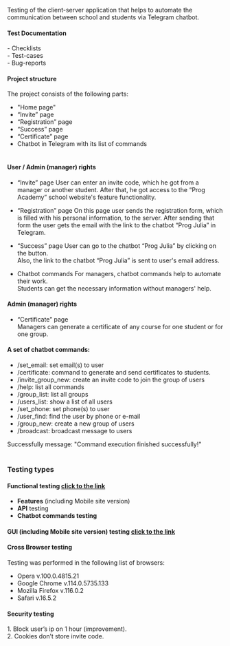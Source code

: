 Testing of the client-server application that helps to automate the communication between school and students via Telegram chatbot.

<h4>Test Documentation</h4>
- Checklists<br>
- Test-cases<br>
- Bug-reports<br>

<h4>Project structure</h4>
The project consists of the following parts:<br>

- "Home page"<br>
- “Invite” page<br>
- “Registration” page<br>
- “Success” page<br>
- “Certificate” page<br>
- Сhatbot in Telegram with its list of commands<br><br>

<h4>User / Admin (manager) rights</h4>

- “Invite” page
User can enter an invite code, which he got from a manager or another student. After that, he got access to the “Prog Academy” school website's feature functionality.

- “Registration” page
On this page user sends the registration form, which is filled with his personal information, to the server. After sending that form the user gets the email with the link to the chatbot “Prog Julia” in Telegram. <br>

- “Success” page
User can go to the chatbot “Prog Julia” by clicking on the button. <br>
Also, the link to the chatbot “Prog Julia” is sent to user's email address. <br>

- Chatbot commands
For managers, chatbot commands help to automate their work. <br>
Students can get the necessary information without managers' help.

<h4>Admin (manager) rights</h4>

- “Certificate” page<br>
Managers can generate a certificate of any course for one student or for one group.  <br>

<h4>A set of chatbot commands:</h4>

- /set_email: set email(s) to user<br>
- /certificate: command to generate and send certificates to students.<br>
- /invite_group_new: create an invite code to join the group of users<br>
- /help: list all commands<br>
- /group_list: list all groups<br>
- /users_list: show a list of all users<br>
- /set_phone: set phone(s) to user<br>
- /user_find: find the user by phone or e-mail<br>
- /group_new: create a new group of users<br>
- /broadcast: broadcast message to users<br>

Successfully message: "Command execution finished successfully!"<br><br>

<h3>Testing types</h3>
<h4><strong>Functional</strong> testing <a href="https://github.com/NikUrs/NikolayUrsalov/blob/main/INTERNSHIP%20-%20Prog%20Academy/Functional/Readme.md">click to the link</a></h4> 

- <strong>Features</strong> (including Mobile site version)<br>
- <strong>API</strong> testing<br>
- <strong>Chatbot commands testing</strong><br>
<h4><strong>GUI</strong> (including Mobile site version) testing <a href="https://github.com/NikUrs/NikolayUrsalov/blob/main/INTERNSHIP%20-%20Prog%20Academy/GUI/Check%20list%20%2B%20Bug%20reports.md">click to the link</a></h4>

<h4><strong>Cross Browser</strong> testing</h4>
Testing was performed in the following list of browsers:<br>

- Opera v.100.0.4815.21<br>
- Google Chrome v.114.0.5735.133<br>
- Mozilla Firefox v.116.0.2<br>
- Safari v.16.5.2<br>

<h4><strong>Security</strong> testing</h4>
1. Block user’s ip on 1 hour (improvement).<br>
2. Cookies don’t store invite code.<br><br>








